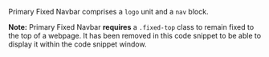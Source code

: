 Primary Fixed Navbar comprises a `logo` unit and a `nav` block.

**Note:** Primary Fixed Navbar **requires** a `.fixed-top` class to remain fixed to the top of a webpage. It has been removed in this code snippet to be able to display it within the code snippet window. 